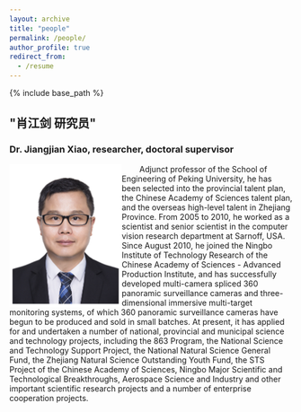```yaml
---
layout: archive
title: "people"
permalink: /people/
author_profile: true
redirect_from:
  - /resume
---
```


{% include base_path %}

## "肖江剑 研究员"
### Dr. Jiangjian Xiao, researcher, doctoral supervisor
<img  align="left" src="https://github.com/nimtecv/nimtecv.github.io/raw/master//images/xiao.png"   width="200px" />
&nbsp;&nbsp;&nbsp;&nbsp;&nbsp;&nbsp;&nbsp;&nbsp;Adjunct professor of the School of Engineering of Peking University, he has been selected into the provincial talent plan, the Chinese Academy of Sciences talent plan, and the overseas high-level talent in Zhejiang Province. From 2005 to 2010, he worked as a scientist and senior scientist in the computer vision research department at Sarnoff, USA. Since August 2010, he joined the Ningbo Institute of Technology Research of the Chinese Academy of Sciences - Advanced Production Institute, and has successfully developed multi-camera spliced 360 panoramic surveillance cameras and three-dimensional immersive multi-target monitoring systems, of which 360 panoramic surveillance cameras have begun to be produced and sold in small batches. At present, it has applied for and undertaken a number of national, provincial and municipal science and technology projects, including the 863 Program, the National Science and Technology Support Project, the National Natural Science General Fund, the Zhejiang Natural Science Outstanding Youth Fund, the STS Project of the Chinese Academy of Sciences, Ningbo Major Scientific and Technological Breakthroughs, Aerospace Science and Industry and other important scientific research projects and a number of enterprise cooperation projects.

